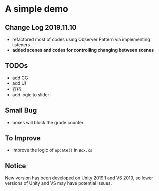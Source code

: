 # A simple demo

## Change Log 2019.11.10

* refactored most of codes using Observer Pattern via implementing listeners
* **added scenes and codes for controlling changing between scenes**

## TODOs

* add CG
* add UI
* 存档
* add logic to slider

## Small Bug

* boxes will block the grade counter

## To Improve

* Improve the logic of `update()` in `Box.cs`

## Notice

New version has been developed on Unity 2019.1 and VS 2019, so lower versions of Unity and VS may have potential issues.